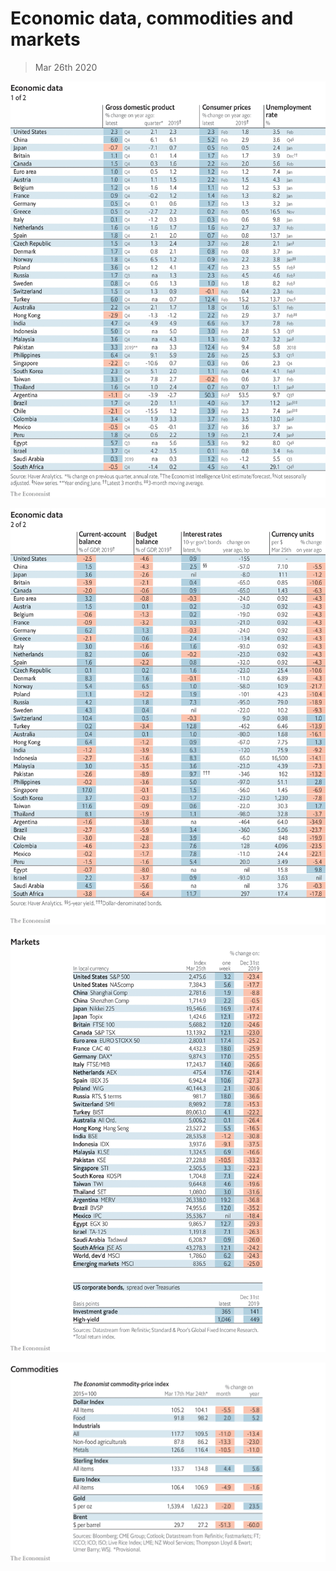 # Economic data, commodities and markets

> Mar 26th 2020

![](./images/20200328_INT101.png)

![](./images/20200328_INT102.png)

![](./images/20200328_INT201.png)

![](./images/20200328_INT401.png)